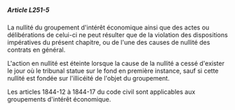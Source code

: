 ##### Article L251-5

La nullité du groupement d'intérêt économique ainsi que des actes ou délibérations de celui-ci ne peut résulter que de la violation des dispositions impératives du présent chapitre, ou de l'une des causes de nullité des contrats en général.

L'action en nullité est éteinte lorsque la cause de la nullité a cessé d'exister le jour où le tribunal statue sur le fond en première instance, sauf si cette nullité est fondée sur l'illicéité de l'objet du groupement.

Les articles 1844-12 à 1844-17 du code civil sont applicables aux groupements d'intérêt économique.

